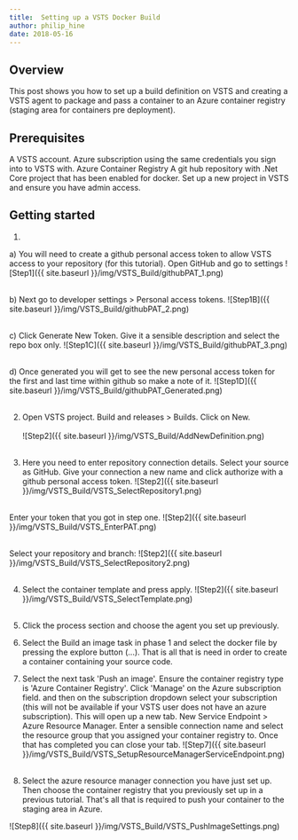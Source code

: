 ```yaml
---
title:  Setting up a VSTS Docker Build
author: philip_hine
date: 2018-05-16
--- 
```


## Overview
This post shows you how to set up a build definition on VSTS and creating a VSTS agent to package and pass a container to an Azure container registry (staging area for containers pre deployment). 

## Prerequisites
A VSTS account.
Azure subscription using the same credentials you sign into to VSTS with.
Azure Container Registry
A git hub repository with .Net Core project that has been enabled for docker.
Set up a new project in VSTS and ensure you have admin access.

## Getting started
1)
a) You will need to create a github personal access token to allow VSTS access to your repository (for this tutorial). Open GitHub and go to settings
![Step1]({{ site.baseurl }}/img/VSTS_Build/githubPAT_1.png)<br/><br/>

b) Next go to developer settings > Personal access tokens.
![Step1B]({{ site.baseurl }}/img/VSTS_Build/githubPAT_2.png)<br/><br/>

c) Click Generate New Token. Give it a sensible description and select the repo box only.
![Step1C]({{ site.baseurl }}/img/VSTS_Build/githubPAT_3.png)<br/><br/>

d) Once generated you will get to see the new personal access token for the first and last time within github so make a note of it.
![Step1D]({{ site.baseurl }}/img/VSTS_Build/githubPAT_Generated.png)<br/><br/>

2) Open VSTS project. Build and releases > Builds. Click on New.<br/><br/>
![Step2]({{ site.baseurl }}/img/VSTS_Build/AddNewDefinition.png)<br/><br/>

3) Here you need to enter repository connection details. Select your source as GitHub. Give your connection a new name and click authorize with a github personal access token.
![Step2]({{ site.baseurl }}/img/VSTS_Build/VSTS_SelectRepository1.png)<br/><br/>

Enter your token that you got in step one.
![Step2]({{ site.baseurl }}/img/VSTS_Build/VSTS_EnterPAT.png)<br/><br/>

Select your repository and branch:
![Step2]({{ site.baseurl }}/img/VSTS_Build/VSTS_SelectRepository2.png)<br/><br/>

4) Select the container template and press apply.
![Step2]({{ site.baseurl }}/img/VSTS_Build/VSTS_SelectTemplate.png)<br/><br/>

5) Click the process section and choose the agent you set up previously.

6) Select the Build an image task in phase 1 and select the docker file by pressing the explore button (...). That is all that is need in order to create a container containing your source code.

7) Select the next task 'Push an image'. Ensure the container registry type is 'Azure Container Registry'. Click 'Manage' on the Azure subscription field.  and then on the subscription dropdown select your subscription (this will not be available if your VSTS user does not have an azure subscription). This will open up a new tab. New Service Endpoint > Azure Resource Manager. Enter a sensible connection name and select the resource group that you assigned your container registry to.
Once that has completed you can close your tab.
![Step7]({{ site.baseurl }}/img/VSTS_Build/VSTS_SetupResourceManagerServiceEndpoint.png)<br/><br/>

8) Select the azure resource manager connection you have just set up. Then choose the container registry that you previously set up in a previous tutorial. That's all that is required to push your container to the staging area in Azure.

![Step8]({{ site.baseurl }}/img/VSTS_Build/VSTS_PushImageSettings.png)<br/><br/>
